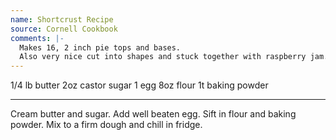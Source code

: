 ```yaml
---
name: Shortcrust Recipe
source: Cornell Cookbook
comments: |-
  Makes 16, 2 inch pie tops and bases.
  Also very nice cut into shapes and stuck together with raspberry jam.
---
```


1/4 lb butter
2oz castor sugar
1 egg
8oz flour
1t baking powder

---

Cream butter and sugar.  Add well beaten egg.  Sift in flour and baking powder.  Mix to a firm dough and chill in fridge.

